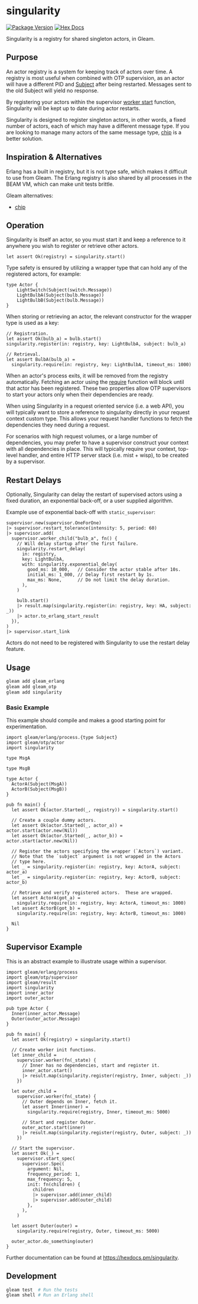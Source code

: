 # singularity

[![Package Version](https://img.shields.io/hexpm/v/singularity)](https://hex.pm/packages/singularity)
[![Hex Docs](https://img.shields.io/badge/hex-docs-ffaff3)](https://hexdocs.pm/singularity/)

Singularity is a registry for shared singleton actors, in Gleam.

## Purpose

An actor registry is a system for keeping track of actors over time.  A registry
is most useful when combined with OTP supervision, as an actor will have a
different PID and [Subject] after being restarted.  Messages sent to the old
Subject will yield no response.

By registering your actors within the supervisor [worker start] function,
Singularity will be kept up to date during actor restarts.

Singularity is designed to register singleton actors, in other words, a fixed
number of actors, each of which may have a different message type.  If you are
looking to manage many actors of the same message type, [chip] is a better
solution.

## Inspiration & Alternatives

Erlang has a built in registry, but it is not type safe, which makes it
difficult to use from Gleam.  The Erlang registry is also shared by all
processes in the BEAM VM, which can make unit tests brittle.

Gleam alternatives:

- [chip]

## Operation

Singularity is itself an actor, so you must start it and keep a reference to
it anywhere you wish to register or retrieve other actors.

```gleam
let assert Ok(registry) = singularity.start()
```

Type safety is ensured by utilizing a wrapper type that can hold any of the
registered actors, for example:

```gleam
type Actor {
    LightSwitch(Subject(switch.Message))
    LightBulbA(Subject(bulb.Message))
    LightBulbB(Subject(bulb.Message))
}
```

When storing or retrieving an actor, the relevant constructor for the wrapper
type is used as a key:

```gleam
// Registration.
let assert Ok(bulb_a) = bulb.start()
singularity.register(in: registry, key: LightBulbA, subject: bulb_a)

// Retrieval.
let assert BulbA(bulb_a) =
  singularity.require(in: registry, key: LightBulbA, timeout_ms: 1000)
```

When an actor's process exits, it will be removed from the registry
automatically.  Fetching an actor using the [require](#require) function
will block until that actor has been registered.  These two properties
allow OTP supervisors to start your actors only when their dependencies
are ready.

When using Singularity in a request oriented service (i.e. a web API), you will
typically want to store a reference to singularity directly in your request
context custom type.  This allows your request handler functions to fetch the
dependencies they need during a request.

For scenarios with high request volumes, or a large number of dependencies,
you may prefer to have a supervisor construct your context with all dependencies
in place.  This will typically require your context, top-level handler, and
entire HTTP server stack (i.e. mist + wisp), to be created by a supervisor.


## Restart Delays

Optionally, Singularity can delay the restart of supervised actors using a
fixed duration, an exponential back-off, or a user supplied algorithm.

Example use of exponential back-off with `static_supervisor`:

```gleam
supervisor.new(supervisor.OneForOne)
|> supervisor.restart_tolerance(intensity: 5, period: 60)
|> supervisor.add(
  supervisor.worker_child("bulb_a", fn() {
    // Will delay startup after the first failure.
    singularity.restart_delay(
      in: registry,
      key: LightBulbA,
      with: singularity.exponential_delay(
        good_ms: 10_000,   // Consider the actor stable after 10s.
        initial_ms: 1_000, // Delay first restart by 1s.
        max_ms: None,      // Do not limit the delay duration.
      ),
    )

    bulb.start()
    |> result.map(singularity.register(in: registry, key: HA, subject: _))
    |> actor.to_erlang_start_result
  }),
)
|> supervisor.start_link
```

Actors do not need to be registered with Singularity to use the restart delay
feature.


## Usage

```sh
gleam add gleam_erlang
gleam add gleam_otp
gleam add singularity
```

### Basic Example

This example should compile and makes a good starting point for experimentation.

```gleam
import gleam/erlang/process.{type Subject}
import gleam/otp/actor
import singularity

type MsgA

type MsgB

type Actor {
  ActorA(Subject(MsgA))
  ActorB(Subject(MsgB))
}

pub fn main() {
  let assert Ok(actor.Started(_, registry)) = singularity.start()

  // Create a couple dummy actors.
  let assert Ok(actor.Started(_, actor_a)) = actor.start(actor.new(Nil))
  let assert Ok(actor.Started(_, actor_b)) = actor.start(actor.new(Nil))

  // Register the actors specifying the wrapper (`Actors`) variant.
  // Note that the `subject` argument is not wrapped in the Actors
  // type here.
  let _ = singularity.register(in: registry, key: ActorA, subject: actor_a)
  let _ = singularity.register(in: registry, key: ActorB, subject: actor_b)

  // Retrieve and verify registered actors.  These are wrapped.
  let assert ActorA(got_a) =
    singularity.require(in: registry, key: ActorA, timeout_ms: 1000)
  let assert ActorB(got_b) =
    singularity.require(in: registry, key: ActorB, timeout_ms: 1000)

  Nil
}
```

## Supervisor Example

This is an abstract example to illustrate usage within a supervisor.

```gleam
import gleam/erlang/process
import gleam/otp/supervisor
import gleam/result
import singularity
import inner_actor
import outer_actor

pub type Actor {
  Inner(inner_actor.Message)
  Outer(outer_actor.Message)
}

pub fn main() {
  let assert Ok(registry) = singularity.start()

  // Create worker init functions.
  let inner_child =
    supervisor.worker(fn(_state) {
      // Inner has no dependencies, start and register it.
      inner_actor.start()
      |> result.map(singularity.register(registry, Inner, subject: _))
    })

  let outer_child =
    supervisor.worker(fn(_state) {
      // Outer depends on Inner, fetch it.
      let assert Inner(inner) =
        singularity.require(registry, Inner, timeout_ms: 5000)

      // Start and register Outer.
      outer_actor.start(inner)
      |> result.map(singularity.register(registry, Outer, subject: _))
    })

  // Start the supervisor.
  let assert Ok(_) =
    supervisor.start_spec(
      supervisor.Spec(
        argument: Nil,
        frequency_period: 1,
        max_frequency: 5,
        init: fn(children) {
          children
          |> supervisor.add(inner_child)
          |> supervisor.add(outer_child)
        },
      ),
    )

  let assert Outer(outer) =
    singularity.require(registry, Outer, timeout_ms: 5000)

  outer_actor.do_something(outer)
}
```

Further documentation can be found at <https://hexdocs.pm/singularity>.

## Development

```sh
gleam test  # Run the tests
gleam shell # Run an Erlang shell
```


[chip]:            https://hexdocs.pm/chip/
[Subject]:         https://hexdocs.pm/gleam_erlang/gleam/erlang/process.html#Subject
[worker start]:    https://hexdocs.pm/gleam_otp/gleam/otp/supervisor.html#worker 
